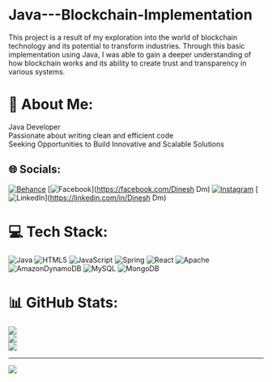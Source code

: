 # Java---Blockchain-Implementation
This project is a result of my exploration into the world of blockchain technology and its potential to transform industries. Through this basic implementation using Java, I was able to gain a deeper understanding of how blockchain works and its ability to create trust and transparency in various systems. 
# 💫 About Me:
Java Developer <br>Passionate about writing clean and efficient code <br> Seeking Opportunities to Build Innovative and Scalable Solutions


## 🌐 Socials:
[![Behance](https://img.shields.io/badge/Behance-1769ff?logo=behance&logoColor=white)](https://behance.net/Dinesh) [![Facebook](https://img.shields.io/badge/Facebook-%231877F2.svg?logo=Facebook&logoColor=white)](https://facebook.com/Dinesh Dm) [![Instagram](https://img.shields.io/badge/Instagram-%23E4405F.svg?logo=Instagram&logoColor=white)](https://instagram.com/chantingbox) [![LinkedIn](https://img.shields.io/badge/LinkedIn-%230077B5.svg?logo=linkedin&logoColor=white)](https://linkedin.com/in/Dinesh Dm) 

# 💻 Tech Stack:
![Java](https://img.shields.io/badge/java-%23ED8B00.svg?style=for-the-badge&logo=java&logoColor=white) ![HTML5](https://img.shields.io/badge/html5-%23E34F26.svg?style=for-the-badge&logo=html5&logoColor=white) ![JavaScript](https://img.shields.io/badge/javascript-%23323330.svg?style=for-the-badge&logo=javascript&logoColor=%23F7DF1E) ![Spring](https://img.shields.io/badge/spring-%236DB33F.svg?style=for-the-badge&logo=spring&logoColor=white) ![React](https://img.shields.io/badge/react-%2320232a.svg?style=for-the-badge&logo=react&logoColor=%2361DAFB) ![Apache](https://img.shields.io/badge/apache-%23D42029.svg?style=for-the-badge&logo=apache&logoColor=white) ![AmazonDynamoDB](https://img.shields.io/badge/Amazon%20DynamoDB-4053D6?style=for-the-badge&logo=Amazon%20DynamoDB&logoColor=white) ![MySQL](https://img.shields.io/badge/mysql-%2300f.svg?style=for-the-badge&logo=mysql&logoColor=white) ![MongoDB](https://img.shields.io/badge/MongoDB-%234ea94b.svg?style=for-the-badge&logo=mongodb&logoColor=white)
# 📊 GitHub Stats:
![](https://github-readme-stats.vercel.app/api?username=DineshJBS&theme=dark&hide_border=false&include_all_commits=false&count_private=false)<br/>
![](https://github-readme-streak-stats.herokuapp.com/?user=DineshJBS&theme=dark&hide_border=false)<br/>
![](https://github-readme-stats.vercel.app/api/top-langs/?username=DineshJBS&theme=dark&hide_border=false&include_all_commits=false&count_private=false&layout=compact)

---
[![](https://visitcount.itsvg.in/api?id=DineshJBS&icon=0&color=0)](https://visitcount.itsvg.in)

<!-- Proudly created with GPRM ( https://gprm.itsvg.in ) -->
